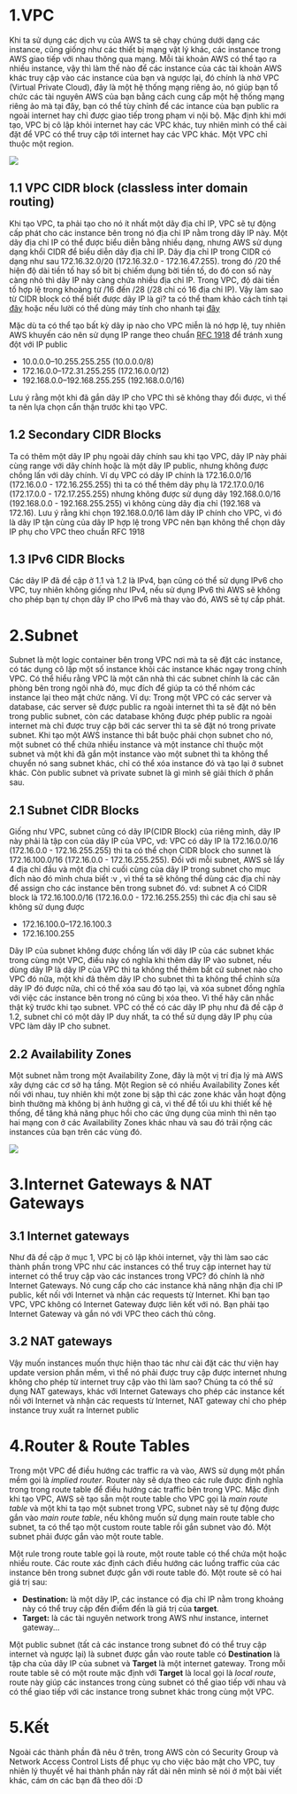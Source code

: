 # 1.VPC
Khi ta sử dụng các dịch vụ của AWS ta sẽ chạy chúng dưới dạng các instance, cũng giống như các thiết bị mạng vật lý khác, các instance trong AWS giao tiếp với nhau thông qua mạng. Mỗi tài khoản AWS có thể tạo ra nhiều instance, vậy thì làm thế nào để các instance của các tài khoản AWS khác truy cập vào các instance của bạn và ngược lại, đó chính là nhờ VPC (Virtual Private Cloud), đây là một hệ thống mạng riêng ảo, nó giúp bạn tổ chức các tài nguyên AWS của bạn bằng cách cung cấp một hệ thống mạng riêng ảo mà tại đây, bạn có thể tùy chỉnh để các intance của bạn public ra ngoài internet hay chỉ được giao tiếp trong phạm vi nội bộ.
Mặc định khi mới tạo, VPC bị cô lập khỏi internet hay các VPC khác, tuy nhiên mình có thể cài đặt để VPC có thể truy cập tới internet hay các VPC khác. Một VPC chỉ thuộc một region.

![](https://images.viblo.asia/14b4ae84-94bc-46e4-881d-24b49e9aa605.png)

## 1.1 VPC CIDR block (classless inter domain routing)
Khi tạo VPC, ta phải tạo cho nó ít nhất một dãy địa chỉ IP, VPC sẽ tự động cấp phát cho các instance bên trong nó địa chỉ IP nằm trong dãy IP này. Một dãy địa chỉ IP có thể được biểu diễn bằng nhiều dạng, nhưng AWS sử dụng dạng khổi CIDR để biểu diễn dãy địa chỉ IP. Dãy địa chỉ IP trong CIDR có dạng như sau 172.16.32.0/20 (172.16.32.0 - 172.16.47.255). trong đó /20 thể hiện độ dài tiền tố hay số bit bị chiếm dụng bời tiền tố, do đó con số này càng nhỏ thì dãy IP này càng chứa nhiều địa chỉ IP. Trong VPC, độ dài tiền tố hợp lệ trong khoảng từ /16 đến /28 (/28 chỉ có 16 địa chỉ IP). Vậy làm sao từ CIDR block có thể biết được dãy IP là gì? ta có thể tham khảo cách tính tại [đây](https://medium.com/@arkadyt/calculating-cidr-block-range-in-your-head-in-9-seconds-f344f22ce34d) hoặc nếu lười có thể dùng máy tính cho nhanh tại [đây](https://mxtoolbox.com/subnetcalculator.aspx)

Mặc dù ta có thể tạo bất kỳ dãy ip nào cho VPC miễn là nó hợp lệ, tuy nhiên AWS khuyến cáo nên sử dụng IP range theo chuẩn [RFC 1918](https://netbeez.net/blog/rfc1918/)
để tránh xung đột với IP public
- 10.0.0.0–10.255.255.255 (10.0.0.0/8)
- 172.16.0.0–172.31.255.255 (172.16.0.0/12)
- 192.168.0.0–192.168.255.255 (192.168.0.0/16)

Lưu ý rằng một khi đã gắn dãy IP cho VPC thì sẽ không thay đổi được, vì thế ta nên lựa chọn cẩn thận trước khi tạo VPC.

## 1.2 Secondary CIDR Blocks
Ta có thêm một dãy IP phụ ngoài dãy chính sau khi tạo VPC, dãy IP này phải cùng range với dãy chính hoặc là một dãy IP public, nhưng không được chồng lấn với dãy chính. Ví dụ VPC có dãy IP chính là 172.16.0.0/16 (172.16.0.0 - 172.16.255.255) thì ta có thể thêm dãy phụ là 172.17.0.0/16 (172.17.0.0 - 172.17.255.255) nhưng không được sử dụng dãy 192.168.0.0/16 (192.168.0.0 - 192.168.255.255) vì không cùng dãy địa chỉ (192.168 và 172.16). Lưu ý rằng khi chọn 192.168.0.0/16 làm dãy IP chính cho VPC, vì đó là dãy IP tận cùng của dãy IP hợp lệ trong VPC nên bạn không thể chọn dãy IP phụ cho VPC theo chuẩn RFC 1918
## 1.3 IPv6 CIDR Blocks
Các dãy IP đã đề cập ở 1.1 và 1.2 là IPv4, bạn cũng có thể sử dụng IPv6 cho VPC, tuy nhiên không giống như IPv4, nếu sử dụng IPv6 thì AWS sẽ không cho phép bạn tự chọn dãy IP cho IPv6 mà thay vào đó, AWS sẽ tự cấp phát.
# 2.Subnet
Subnet là một logic container bên trong VPC nơi mà ta sẽ đặt các instance, có tác dụng cô lập một số instance khỏi các instance khác ngay trong chính VPC. Có thể hiểu rằng VPC là một căn nhà thì các subnet chính là các căn phòng bên trong ngôi nhà đó, mục đích để giúp ta có thể nhóm các instance lại theo mặt chức năng. Ví dụ: Trong một VPC có các server và database, các server sẽ được public ra ngoài internet thì ta sẽ đặt nó bên trong public subnet, còn các database không được phép public ra ngoài internet mà chỉ được truy cập bởi các server thì ta sẽ đặt nó trong private subnet. Khi tạo một AWS instance thì bắt buộc phải chọn subnet cho nó, một subnet có thể chứa nhiều instance và một instance chỉ thuộc một subnet và một khi đã gắn một instance vào một subnet thì ta không thể chuyển nó sang subnet khác, chỉ có thể xóa instance đó và tạo lại ở subnet khác. Còn public subnet và private subnet là gì mình sẽ giải thích ở phần sau.
## 2.1 Subnet CIDR Blocks
Giống như VPC, subnet cũng có dãy IP(CIDR Block) của riêng mình, dãy IP này phải là tập con của dãy IP của VPC, vd: VPC có dãy IP là 172.16.0.0/16 (172.16.0.0 - 172.16.255.255) thì ta có thể chọn CIDR block cho sunnet là 172.16.100.0/16 (172.16.0.0 - 172.16.255.255). Đối với mỗi subnet, AWS sẽ lấy 4 địa chỉ đầu và một địa chỉ cuối cùng của dãy IP trong subnet cho mục đích nào đó mình chưa biết :v , vì thế ta sẽ không thể dùng các địa chỉ này để assign cho các instance bên trong subnet đó. vd: subnet A có CIDR block là 172.16.100.0/16 (172.16.0.0 - 172.16.255.255) thì các địa chỉ sau sẽ không sử dụng được
- 172.16.100.0–172.16.100.3
- 172.16.100.255

Dãy IP của subnet không được chồng lấn với dãy IP của các subnet khác trong cùng một VPC, điều này có nghĩa khi thêm dãy IP vào subnet, nếu dùng dãy IP là dãy IP của VPC thì ta không thể thêm bất cứ subnet nào cho VPC đó nữa, một khi đã thêm dãy IP cho subnet thì ta không thể chỉnh sửa dãy IP đó được nữa, chỉ có thể xóa sau đó tạo lại, và xóa subnet đồng nghĩa với việc các instance bên trong nó cũng bị xóa theo. Vì thế hãy cân nhắc thật kỹ trước khi tạo subnet. VPC có thể có các dãy IP phụ như đã đề cập ở 1.2, subnet chỉ có một dãy IP duy nhất, ta có thể sử dụng dãy IP phụ của VPC làm dãy IP cho subnet.

## 2.2 Availability Zones
Một subnet nằm trong một Availability Zone, đây là một vị trí địa lý mà AWS xây dựng các cơ sở hạ tầng. Một Region sẽ có nhiều Availability Zones kết nối với nhau, tuy nhiên khi một zone bị sập thì các zone khác vẫn hoạt động bình thường mà không bị ảnh hưởng gì cả, vì thế để tối ưu khi thiết kế hệ thống, để tăng khả năng phục hồi cho các ứng dụng của mình thì nên tạo hai mạng con ở các Availability Zones khác nhau và sau đó trải rộng các instances của bạn trên các vùng đó.

![](https://images.viblo.asia/acb5bb2b-e829-469e-85c1-79458f81590e.png)


# 3.Internet Gateways & NAT Gateways
## 3.1 Internet gateways
Như đã đề cập ở mục 1, VPC bị cô lập khỏi internet, vậy thì làm sao các thành phần trong VPC như các instances có thể truy cập internet hay từ internet có thể truy cập vào các instances trong VPC?  đó chính là nhờ Internet Gateways. Nó cung cấp cho các instance khả năng nhận địa chỉ IP public, kết nối với Internet và nhận các requests từ Internet. Khi bạn tạo VPC, VPC không có Internet Gateway được liên kết với nó. Bạn phải tạo Internet Gateway và gắn nó với VPC theo cách thủ công.
## 3.2 NAT gateways
Vậy muốn instances muốn thực hiện thao tác như cài đặt các thư viện hay update version phần mềm, vì thể nó phải được truy cập được internet nhưng không cho phép từ internet truy cập vào thì làm sao? Chúng ta có thể sử dụng NAT gateways, khác với Internet Gateways cho phép các instance kết nối với Internet và nhận các requests từ Internet, NAT gateway chỉ cho phép instance truy xuất ra Internet public
# 4.Router & Route Tables
Trong một VPC để điều hướng các traffic ra và vào, AWS sử dụng một phần mềm gọi là *implied router*. Router này sẽ dựa theo các rule được định nghĩa trong trong route table để điều hướng các traffic bên trong VPC. Mặc định khi tạo VPC, AWS sẽ tạo sẵn một route table cho VPC gọi là *main route table* và một khi ta tạo một subnet trong VPC, subnet này sẽ tự động được gắn vào *main route table*, nếu không muốn sử dụng main route table cho subnet, ta có thể tạo một custom route table rồi gắn subnet vào đó. Một subnet phải được gắn vào một route table.

Một rule trong route table gọi là route, một route table có thể chứa một hoặc nhiều route. Các route xác định cách điều hướng các luồng traffic của các instance bên trong subnet được gắn với route table đó. Một route sẽ có hai giá trị sau:
- **Destination:** là một dãy IP, các instance có địa chỉ IP nằm trong khoảng này có thể truy cập đến điểm đến là giá trị của **target**.
- **Target:** là các tài nguyên network trong AWS như instance, internet gateway...

Một public subnet (tất cả các instance trong subnet đó có thể truy cập internet và ngược lại) là subnet được gắn vào route table có **Destination** là tập cha của dãy IP của subnet và **Target** là một internet gateway. Trong mỗi route table sẽ có một route mặc định với **Target** là local gọi là *local route*, route này giúp các instances trong cùng subnet có thể giao tiếp với nhau và có thể giao tiếp với các instance trong subnet khác trong cùng một VPC.
# 5.Kết
Ngoài các thành phần đã nêu ở trên, trong AWS còn có Security Group và Network Access Control Lists để phục vụ cho việc bảo mật cho VPC, tuy nhiên lý thuyết về hai thành phần này rất dài nên mình sẽ nói ở một bài viết khác, cám ơn các bạn đã theo dõi :D